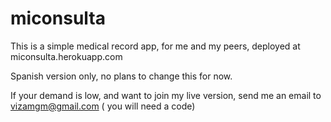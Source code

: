 # miconsulta

This is a simple medical record app, for me and my peers, deployed at miconsulta.herokuapp.com

Spanish version only, no plans to change this for now.

If your demand is low, and want to join my live version, send me an email to vizamgm@gmail.com ( you will need a code)
